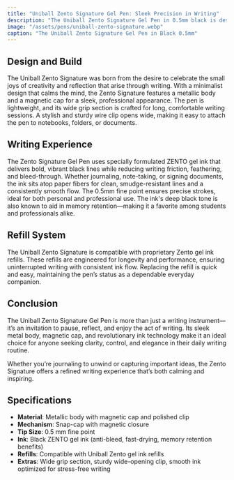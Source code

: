 ```yaml
---
title: "Uniball Zento Signature Gel Pen: Sleek Precision in Writing"
description: "The Uniball Zento Signature Gel Pen in 0.5mm black is designed to elevate everyday writing moments. With its refined construction, magnetic cap, and revolutionary ink, it blends calm creativity with precision and style."
image: "/assets/pens/uniball-zento-signature.webp"
caption: "The Uniball Zento Signature Gel Pen in Black 0.5mm"
---
```


## Design and Build

The Uniball Zento Signature was born from the desire to celebrate the small joys of creativity and reflection that arise through writing. With a minimalist design that calms the mind, the Zento Signature features a metallic body and a magnetic cap for a sleek, professional appearance. The pen is lightweight, and its wide grip section is crafted for long, comfortable writing sessions. A stylish and sturdy wire clip opens wide, making it easy to attach the pen to notebooks, folders, or documents.

## Writing Experience

The Zento Signature Gel Pen uses specially formulated ZENTO gel ink that delivers bold, vibrant black lines while reducing writing friction, feathering, and bleed-through. Whether journaling, note-taking, or signing documents, the ink sits atop paper fibers for clean, smudge-resistant lines and a consistently smooth flow. The 0.5mm fine point ensures precise strokes, ideal for both personal and professional use. The ink's deep black tone is also known to aid in memory retention—making it a favorite among students and professionals alike.

## Refill System

The Uniball Zento Signature is compatible with proprietary Zento gel ink refills. These refills are engineered for longevity and performance, ensuring uninterrupted writing with consistent ink flow. Replacing the refill is quick and easy, maintaining the pen’s status as a dependable everyday companion.

## Conclusion

The Uniball Zento Signature Gel Pen is more than just a writing instrument—it’s an invitation to pause, reflect, and enjoy the act of writing. Its sleek metal body, magnetic cap, and revolutionary ink technology make it an ideal choice for anyone seeking clarity, control, and elegance in their daily writing routine.

Whether you’re journaling to unwind or capturing important ideas, the Zento Signature offers a refined writing experience that’s both calming and inspiring.

## Specifications

- **Material**: Metallic body with magnetic cap and polished clip  
- **Mechanism**: Snap-cap with magnetic closure  
- **Tip Size**: 0.5 mm fine point  
- **Ink**: Black ZENTO gel ink (anti-bleed, fast-drying, memory retention benefits)  
- **Refills**: Compatible with Uniball Zento gel ink refills  
- **Extras**: Wide grip section, sturdy wide-opening clip, smooth ink optimized for stress-free writing
